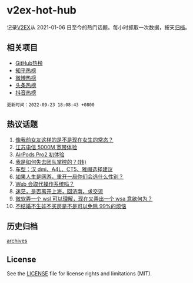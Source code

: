 # v2ex-hot-hub

 记录[V2EX](https://www.v2ex.com/)从 2021-01-06 日至今的热门话题。每小时抓取一次数据，按天[归档](archives)。
 
 ## 相关项目

- [GitHub热榜](https://github.com/snaildev/github-hot-hub)
- [知乎热榜](https://github.com/snaildev/zhihu-hot-hub)
- [微博热榜](https://github.com/snaildev/weibo-hot-hub)
- [头条热榜](https://github.com/snaildev/toutiao-hot-hub)
- [抖音热榜](https://github.com/snaildev/douyin-hot-hub)


 `更新时间：2022-09-23 18:08:43 +0800`

## 热议话题

1. [像我前女友这样的是不是现在女生的常态？](https://www.v2ex.com/t/882353)
1. [江苏电信 5000M 宽带体验](https://www.v2ex.com/t/882261)
1. [AirPods Pro2 初体验](https://www.v2ex.com/t/882311)
1. [我是如何失去团队掌控的？(转)](https://www.v2ex.com/t/882400)
1. [车型：汉 dmi、A4L、CT5、雅阁选择建议](https://www.v2ex.com/t/882331)
1. [如果人生是网游，重开一局你们会选什么性别？](https://www.v2ex.com/t/882380)
1. [Web 会取代操作系统吗？](https://www.v2ex.com/t/882341)
1. [迷茫，是否离开上海，回济南，求交流](https://www.v2ex.com/t/882291)
1. [微软弄一个 wsl 可以理解，现在又弄出一个 wsa 意欲何为？](https://www.v2ex.com/t/882207)
1. [不结婚不生娃不买房是不是可以免除 99%的烦恼](https://www.v2ex.com/t/882436)

## 历史归档

[archives](archives)

## License

See the [LICENSE](LICENSE) file for license rights and limitations (MIT).
